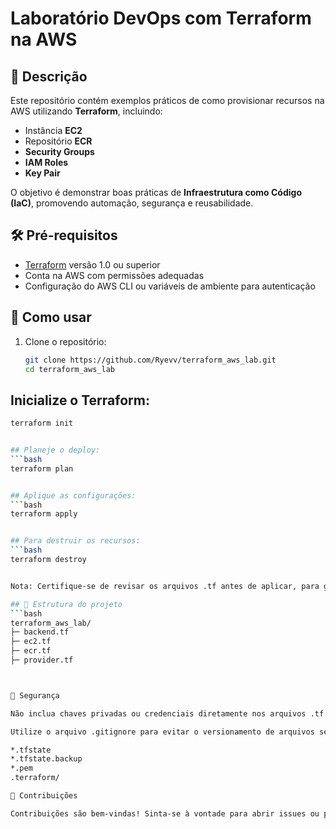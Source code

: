 # Laboratório DevOps com Terraform na AWS

## 🚀 Descrição

Este repositório contém exemplos práticos de como provisionar recursos na AWS utilizando **Terraform**, incluindo:

- Instância **EC2**
- Repositório **ECR**
- **Security Groups**
- **IAM Roles**
- **Key Pair**

O objetivo é demonstrar boas práticas de **Infraestrutura como Código (IaC)**, promovendo automação, segurança e reusabilidade.

## 🛠️ Pré-requisitos

- [Terraform](https://www.terraform.io/downloads.html) versão 1.0 ou superior
- Conta na AWS com permissões adequadas
- Configuração do AWS CLI ou variáveis de ambiente para autenticação

## 🔧 Como usar

1. Clone o repositório:

   ```bash
   git clone https://github.com/Ryevv/terraform_aws_lab.git
   cd terraform_aws_lab


## Inicialize o Terraform:

```bash
terraform init


## Planeje o deploy:
```bash
terraform plan


## Aplique as configurações:
```bash
terraform apply


## Para destruir os recursos:
```bash
terraform destroy


Nota: Certifique-se de revisar os arquivos .tf antes de aplicar, para garantir que todas as configurações atendem às suas necessidades.

## 📂 Estrutura do projeto
```bash
terraform_aws_lab/
├─ backend.tf            
├─ ec2.tf               
├─ ecr.tf                
├─ provider.tf           



🔐 Segurança

Não inclua chaves privadas ou credenciais diretamente nos arquivos .tf.

Utilize o arquivo .gitignore para evitar o versionamento de arquivos sensíveis, como:

*.tfstate
*.tfstate.backup
*.pem
.terraform/

📢 Contribuições

Contribuições são bem-vindas! Sinta-se à vontade para abrir issues ou pull requests.

 
